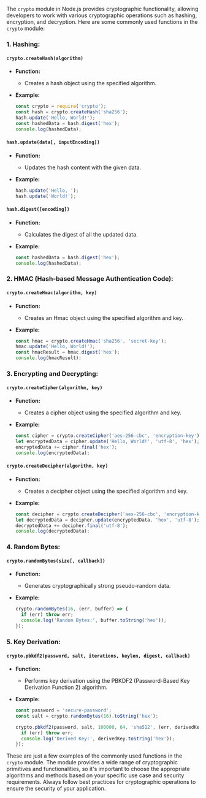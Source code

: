 The `crypto` module in Node.js provides cryptographic functionality, allowing developers to work with various cryptographic operations such as hashing, encryption, and decryption. Here are some commonly used functions in the `crypto` module:

### 1. **Hashing:**

#### `crypto.createHash(algorithm)`

- **Function:**
  - Creates a hash object using the specified algorithm.

- **Example:**
  ```javascript
  const crypto = require('crypto');
  const hash = crypto.createHash('sha256');
  hash.update('Hello, World!');
  const hashedData = hash.digest('hex');
  console.log(hashedData);
  ```

#### `hash.update(data[, inputEncoding])`

- **Function:**
  - Updates the hash content with the given data.

- **Example:**
  ```javascript
  hash.update('Hello, ');
  hash.update('World!');
  ```

#### `hash.digest([encoding])`

- **Function:**
  - Calculates the digest of all the updated data.

- **Example:**
  ```javascript
  const hashedData = hash.digest('hex');
  console.log(hashedData);
  ```

### 2. **HMAC (Hash-based Message Authentication Code):**

#### `crypto.createHmac(algorithm, key)`

- **Function:**
  - Creates an Hmac object using the specified algorithm and key.

- **Example:**
  ```javascript
  const hmac = crypto.createHmac('sha256', 'secret-key');
  hmac.update('Hello, World!');
  const hmacResult = hmac.digest('hex');
  console.log(hmacResult);
  ```

### 3. **Encrypting and Decrypting:**

#### `crypto.createCipher(algorithm, key)`

- **Function:**
  - Creates a cipher object using the specified algorithm and key.

- **Example:**
  ```javascript
  const cipher = crypto.createCipher('aes-256-cbc', 'encryption-key');
  let encryptedData = cipher.update('Hello, World!', 'utf-8', 'hex');
  encryptedData += cipher.final('hex');
  console.log(encryptedData);
  ```

#### `crypto.createDecipher(algorithm, key)`

- **Function:**
  - Creates a decipher object using the specified algorithm and key.

- **Example:**
  ```javascript
  const decipher = crypto.createDecipher('aes-256-cbc', 'encryption-key');
  let decryptedData = decipher.update(encryptedData, 'hex', 'utf-8');
  decryptedData += decipher.final('utf-8');
  console.log(decryptedData);
  ```

### 4. **Random Bytes:**

#### `crypto.randomBytes(size[, callback])`

- **Function:**
  - Generates cryptographically strong pseudo-random data.

- **Example:**
  ```javascript
  crypto.randomBytes(16, (err, buffer) => {
    if (err) throw err;
    console.log('Random Bytes:', buffer.toString('hex'));
  });
  ```

### 5. **Key Derivation:**

#### `crypto.pbkdf2(password, salt, iterations, keylen, digest, callback)`

- **Function:**
  - Performs key derivation using the PBKDF2 (Password-Based Key Derivation Function 2) algorithm.

- **Example:**
  ```javascript
  const password = 'secure-password';
  const salt = crypto.randomBytes(16).toString('hex');

  crypto.pbkdf2(password, salt, 100000, 64, 'sha512', (err, derivedKey) => {
    if (err) throw err;
    console.log('Derived Key:', derivedKey.toString('hex'));
  });
  ```

These are just a few examples of the commonly used functions in the `crypto` module. The module provides a wide range of cryptographic primitives and functionalities, so it's important to choose the appropriate algorithms and methods based on your specific use case and security requirements. Always follow best practices for cryptographic operations to ensure the security of your application.